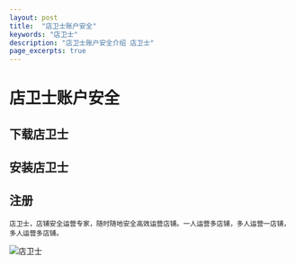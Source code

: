 ```yaml
---
layout: post
title:  "店卫士账户安全"
keywords: "店卫士"
description: "店卫士账户安全介绍 店卫士"
page_excerpts: true
---
```


# 店卫士账户安全

## 下载店卫士   
## 安装店卫士
## 注册

```
店卫士，店铺安全运营专家，随时随地安全高效运营店铺。一人运营多店铺，多人运营一店铺，多人运营多店铺。
```

![店卫士]({{site.baseurl}}/assets/banner.png)



